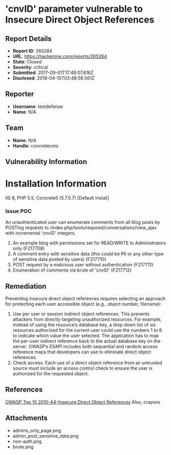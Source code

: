 # 'cnvID' parameter vulnerable to Insecure Direct Object References

## Report Details
- **Report ID**: 265284
- **URL**: https://hackerone.com/reports/265284
- **State**: Closed
- **Severity**: critical
- **Submitted**: 2017-09-01T17:49:07.616Z
- **Disclosed**: 2018-04-15T03:48:56.561Z

## Reporter
- **Username**: testdefense
- **Name**: N/A

## Team
- **Name**: N/A
- **Handle**: concretecms

## Vulnerability Information
Installation Information
===
IIS 8, PHP 5.5, Concrete5 (5.7.5.7) [Default install]
### Issue POC
An unauthenticated user can enumerate comments from all blog posts by POSTing requests to /index.php/tools/required/conversations/view_ajax with incremental 'cnvID' integers.

1. An example blog with permissions set for READ/WRITE to Administrators only {F217708}
2. A comment entry with sensitive data (this could be PII or any other type of sensitive data posted by users) {F217710}
3. POST request by a malicious user without authentication {F217711}
4. Enumeration of comments via brute of 'cnvID' {F217712}

Remediation
---
Preventing insecure direct object references requires selecting an approach for protecting each user accessible object (e.g., object number, filename):
1. Use per user or session indirect object references. This prevents attackers from directly targeting unauthorized resources. For example, instead of using the resource’s database key, a drop down list of six resources authorized for the current user could use the numbers 1 to 6 to indicate which value the user selected. The application has to map the per-user indirect reference back to the actual database key on the server. OWASP’s ESAPI includes both sequential and random access reference maps that developers can use to eliminate direct object references.
2. Check access. Each use of a direct object reference from an untrusted source must include an access control check to ensure the user is authorized for the requested object.

References
---
[OWASP Top 10 2010-A4-Insecure Direct Object References](https://www.owasp.org/index.php/Top_10_2010-A4-Insecure_Direct_Object_References)
Also, crayons

## Attachments
- admins_only_page.png
- admin_post_sensitive_data.png
- non-auth.png
- brute.png
